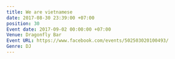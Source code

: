 ```yaml
---
title: We are vietnamese
date: 2017-08-30 23:39:00 +07:00
position: 30
Event date: 2017-09-02 00:00:00 +07:00
Venue: Dragonfly Bar
Event URL: https://www.facebook.com/events/502503020100493/
Genre: DJ
---
```


